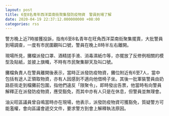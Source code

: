 ```yaml
---
layout: post
title: 6至8名青年西洋菜南街聚集發防疫物資　警員到場了解
date: 2020-04-19 22:37:12.000000000 +08:00
categories: rss
---
```


警方晚上近7時接獲投訴，指有6至8名青年在旺角西洋菜南街聚集擺賣，大批警員到場調查，一度有市民圍觀叫口號，警員在晚上8時半左右離開。

現場所見，攤檔派發口罩、酒精搓手液、消毒濕紙巾等，亦擺放了反修例相關的模型及貼紙，並披上旗幟，不時有市民聚集聊天及叫口號。

攤檔負責人在警員離開後表示，當時正派發防疫物資，攤位附近有6至7人，當中包括有途人正領取物資，亦有人因感到不適向他借椅子坐。其後一批軍裝警員由奶路臣街走到檔攤前包圍，指他們違反「限聚令」，即時發出告票，他當時有向警員解釋正在派發防疫物資，應受豁免，而其中亦有人只是在休息，但警員並無理會。

油尖旺區議員曾自鳴當時亦在現場，他表示，派發防疫物資可獲豁免，質疑警方可能濫權，會向區議會遞交文件，要求警方到會上解釋執法原因。
